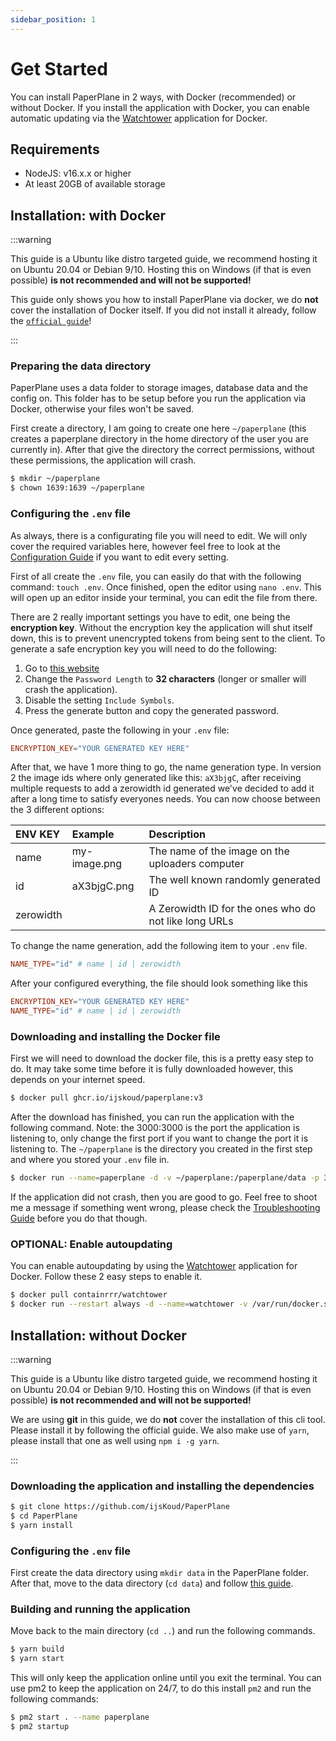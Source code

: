 ```yaml
---
sidebar_position: 1
---
```


# Get Started

You can install PaperPlane in 2 ways, with Docker (recommended) or without Docker.
If you install the application with Docker, you can enable automatic updating via the [Watchtower](https://containrrr.dev/watchtower/) application for Docker.

## Requirements

- NodeJS: v16.x.x or higher
- At least 20GB of available storage

## Installation: with Docker

:::warning

This guide is a Ubuntu like distro targeted guide, we recommend hosting it on Ubuntu 20.04 or Debian 9/10. Hosting this on Windows (if that is even possible) **is not recommended and will not be supported!**

This guide only shows you how to install PaperPlane via docker, we do **not** cover the installation of Docker itself. If you did not install it already, follow the [`official guide`](https://docs.docker.com/engine/install/)!

:::

### Preparing the data directory

PaperPlane uses a data folder to storage images, database data and the config on. This folder has to be setup before you run the application via Docker, otherwise your files won't be saved.

First create a directory, I am going to create one here `~/paperplane` (this creates a paperplane directory in the home directory of the user you are currently in). After that give the directory the correct permissions, without these permissions, the application will crash.

```bash
$ mkdir ~/paperplane
$ chown 1639:1639 ~/paperplane
```

### Configuring the `.env` file

As always, there is a configurating file you will need to edit. We will only cover the required variables here, however feel free to look at the [Configuration Guide](/docs/config/) if you want to edit every setting.

First of all create the `.env` file, you can easily do that with the following command: `touch .env`. Once finished, open the editor using `nano .env`. This will open up an editor inside your terminal, you can edit the file from there.

There are 2 really important settings you have to edit, one being the **encryption key**. Without the encryption key the application will shut itself down, this is to prevent unencrypted tokens from being sent to the client. To generate a safe encryption key you will need to do the following:

1. Go to [this website](https://passwordsgenerator.net/plus/)
2. Change the `Password Length` to **32 characters** (longer or smaller will crash the application).
3. Disable the setting `Include Symbols`.
4. Press the generate button and copy the generated password.

Once generated, paste the following in your `.env` file:

```conf
ENCRYPTION_KEY="YOUR GENERATED KEY HERE"
```

After that, we have 1 more thing to go, the name generation type. In version 2 the image ids where only generated like this: `aX3bjgC`, after receiving multiple requests to add a zerowidth id generated we've decided to add it after a long time to satisfy everyones needs. You can now choose between the 3 different options:

| ENV KEY   | Example      | Description                                           |
| :-------- | :----------- | :---------------------------------------------------- |
| name      | my-image.png | The name of the image on the uploaders computer       |
| id        | aX3bjgC.png  | The well known randomly generated ID                  |
| zerowidth |              | A Zerowidth ID for the ones who do not like long URLs |

To change the name generation, add the following item to your `.env` file.

```conf
NAME_TYPE="id" # name | id | zerowidth
```

After your configured everything, the file should look something like this

```conf title=".env"
ENCRYPTION_KEY="YOUR GENERATED KEY HERE"
NAME_TYPE="id" # name | id | zerowidth
```

### Downloading and installing the Docker file

First we will need to download the docker file, this is a pretty easy step to do. It may take some time before it is fully downloaded however, this depends on your internet speed.

```bash
$ docker pull ghcr.io/ijskoud/paperplane:v3
```

After the download has finished, you can run the application with the following command. Note: the 3000:3000 is the port the application is listening to, only change the first port if you want to change the port it is listening to. The `~/paperplane` is the directory you created in the first step and where you stored your `.env` file in.

```bash
$ docker run --name=paperplane -d -v ~/paperplane:/paperplane/data -p 3000:3000 ghcr.io/ijskoud/paperplane:v3
```

If the application did not crash, then you are good to go. Feel free to shoot me a message if something went wrong, please check the [Troubleshooting Guide](/docs/troubleshooting) before you do that though.

### OPTIONAL: Enable autoupdating

You can enable autoupdating by using the [Watchtower](https://containrrr.dev/watchtower/) application for Docker. Follow these 2 easy steps to enable it.

```bash
$ docker pull containrrr/watchtower
$ docker run --restart always -d --name=watchtower -v /var/run/docker.sock:/var/run/docker.sock containrrr/watchtower --interval 600
```

## Installation: without Docker

:::warning

This guide is a Ubuntu like distro targeted guide, we recommend hosting it on Ubuntu 20.04 or Debian 9/10. Hosting this on Windows (if that is even possible) **is not recommended and will not be supported!**

We are using **git** in this guide, we do **not** cover the installation of this cli tool. Please install it by following the official guide. We also make use of `yarn`, please install that one as well using `npm i -g yarn`.

:::

### Downloading the application and installing the dependencies

```bash
$ git clone https://github.com/ijsKoud/PaperPlane
$ cd PaperPlane
$ yarn install
```

### Configuring the `.env` file

First create the data directory using `mkdir data` in the PaperPlane folder. After that, move to the data directory (`cd data`) and follow [this guide](#configuring-the-env-file).

### Building and running the application

Move back to the main directory (`cd ..`) and run the following commands.

```bash
$ yarn build
$ yarn start
```

This will only keep the application online until you exit the terminal. You can use pm2 to keep the application on 24/7, to do this install `pm2` and run the following commands:

```bash
$ pm2 start . --name paperplane
$ pm2 startup
```
